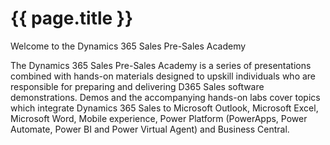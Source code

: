 

# {{ page.title }}

Welcome to the Dynamics 365 Sales Pre-Sales Academy

The Dynamics 365 Sales Pre-Sales Academy is a series of presentations combined with hands-on materials designed to upskill individuals who are responsible for preparing and delivering D365 Sales software demonstrations. Demos and the accompanying hands-on labs cover topics which integrate Dynamics 365 Sales to Microsoft Outlook, Microsoft Excel, Microsoft Word, Mobile experience, Power Platform (PowerApps, Power Automate, Power BI and Power Virtual Agent) and Business Central.